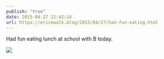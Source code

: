 ```yaml
---
publish: "true"
date: 2015-04-27 21:42:14
url: https://ericmwalk.blog/2015/04/27/had-fun-eating.html
---
```


Had fun eating lunch at school with B today.

![](https://ericmwalk.blog/uploads/2022/1b257d8074.jpg)